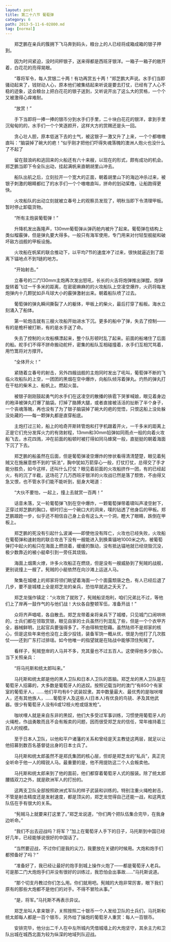 ```yaml
---
layout: post
title: 第二十八节 葡萄弹
category: 6
path: 2013-5-11-6-02800.md
tag: [normal]
---
```


　　郑芝鹏在亲兵的簇拥下飞马奔到码头，粮台上的人已经将成箱成箱的银子押到。

　　因为时间紧迫，没时间秤银子，送来得都是西班牙银洋。一箱子一箱子的敞开着，白花花的亮得晃眼。

　　“尊将军令，每人赏银二十两！有功再赏五十两！”郑芝鹏大声说。水手们当即骚动起来了，钱财动人心，原本他们被集结起来听说是要去打仗，已经有了人心不稳的迹象，这会粮台上把白花花的银子送到，又听说开出了这么大的赏格，一个个又被激得心痒难耐。

　　“放赏！”

　　手下当即将一捧一捧的银币分到水手们手里，二十块白花花的银洋，拿到手里沉甸甸的的，水手们一个个笑逐颜开，这样大方的赏赐还是头一回。

　　贪心壮人胆，原本低迷下去的士气，被这银子一激又升了上来，一个个都嗷嗷直叫：“脑袋掉了碗大的疤！”似乎刚才把他们吓得失魂落魄的澳洲人炮火也没什么了不起了

　　留在鼓浪屿和逃回来的火船还有六十来艘，以现在的形式，颇有成功的机会。郑芝鹏当即下令全队出动，挂起满帆来直朝胡里山冲去。

　　船队出航之后，立刻拉开一个宽大的正面，朝着胡里山下的海边冲杀过来，被银子刺激的眼睛都红了的水手们一个个嗷嗷直叫，拼命的划动桨橹，让船跑得更快。

　　火攻船队的出动立刻就被立春号上的观察员发现了，明秋当即下令清理甲板。暂时停止卸载货物。

　　“所有主炮装葡萄弹！”

　　升降机发出轰隆声，130mm葡萄弹从弹药舱内被升了起来。葡萄弹在结构上类似榴霰弹，但是弹丸要大得多。一般只有海军使用，专门用来对付轻型舰艇和破坏敌方战舰的甲板设施。

　　火攻船在帆桨的联合推动下，以平均7节的速度冲了过来，很快就逼近到了距离下锚地点不到1链的地方。

　　“开始射击。”

　　立春号的二门130mm主炮再次发出怒吼，长长的火舌将炮弹推出弹膛。炮弹旋转着飞过一千多米的距离，在密密麻麻的的火攻船队上空凌空爆炸，火药将每发炮弹内十几颗犹如乒乓球大小的霰弹激射出来。朝着船队喷了过去。

　　葡萄弹的弹丸瞬间撕裂了人的躯体，甲板上的柴火，最后打穿了船板。海水立刻涌入了船体。

　　第一轮炮击就有三艘火攻船开始进水下沉。更多的船中了弹，失去了控制——有的是桅杆被打断，有的是水手送了命。

　　失去了控制的火攻船横漂起来，整个队形顿时乱了起来。前面的船堵住了后面的船。舵手们不得不拼命搬动舵杆，密集的船队互相碰撞着，水手们互相咒骂着，用竹篙将对方撑开。

　　“全体开火！”

　　紧随着立春号的射击，另外四艘战舰的主炮同时发出了吼叫，葡萄弹不断的飞临火攻船队的上空，一团团的黑烟在空中爆炸，向船队倾泻着弹丸。灼热的弹丸打在干枯的柴禾上、船帆上。燃起火苗。

　　被银子刚刚鼓起勇气的水手们在这凌空的散播的铁雹下哭爹喊娘，眼见着身边的袍泽被弹丸打爆了脑袋。打掉了胳膊大腿，或者直接被活活的扯断了半个身子，一个丧魂落魄，再也没有了为了银子脑袋掉了碗大的疤的觉悟，只恨这船上没处躲没处藏的——每一颗弹丸都是直穿船底。

　　主炮打过三轮，船上的哈奇开斯转管炮和打字机跟着开火，一千多米的距离上正是它们充分发挥火力的有效射程，13mm和30mm铅弹如同雨点一般的向着火攻船飞去，水花四溅，冲在前面的船顿时被打得如同马蜂窝一般，直挺挺的朝着海面下沉了下去。

　　郑芝鹏的船虽然在后面，但是葡萄弹凌空爆炸的惨状看得清清楚楚，眼见着髡贼又在施展意想不到的“妖法”，胸中犹如万箭穿心一般，打仗打仗，总得交了手才能分胜负，如今这样，还叫什么打仗？眼见着前面的火攻船挤作一团，有的已经起火，有的沉了半截，这场花了几万西班牙银洋的火攻战已然是落了颓势，不由得又急又恨，也不管水手们能不能听到，挺身大喝道：

　　“大伙不要怕，一起上，撞上去就赏一百两！”

　　话音未落，又一轮葡萄弹飞到在空中爆炸，一颗葡萄弹带着啸叫声凌空射下，正穿过郑芝鹏的胸口，顿时打出一个碗口大的洞来，噗的钻透了他身后的甲板。郑芝鹏踉跄一步，似乎还不相信自己身上会有这么大一个洞，瞪大了眼睛，跌倒在甲板上。

　　郑芝鹏的死没有引起什么波澜——即使他没有阵亡，火攻也已经失败，火攻船在葡萄弹和速射炮的联合攻击下没有一艘能进入到换乘锚地1000米之内，被葡萄弹打中起火的船只在海面上燃烧着，缓缓的飘动，没有抵达锚地就已经烧毁沉没，极少数靠近的被小艇牵引到一旁任其烧毁。

　　海面上烟熏火燎，许多火攻船正在燃烧，但是没有一艘威胁到了髡贼的战舰，更别说撞上一艘了。髡贼的小艇依然在向沙滩上运送人马。

　　聚集在城楼上的郑家将领们眺望着海面一个个面露颓唐之色，有人已经后退了几步，要不是城楼上全是郑芝龙的亲兵，恐怕早就逃之夭夭了。

　　郑芝龙强作镇定：“火攻败了就败了，髡贼船坚炮利，咱们兄弟比不过，等他们上了岸再一鼓作气的与他们战！大伙各自整顿军伍，准备开战！”

　　众将齐声唱喏，各自散去。郑芝龙带着亲将亲兵下了城楼，只见城门口闹哄哄的，士兵们都在领取赏银，眼见自家的士兵虽然行列混乱了些，但是一个个衣甲齐全，器械鲜明，比起官兵要强得多了。不由得稍觉慰藉。虽然陆师不是郑家的核心，但是这些年来他也没在上面少投钱，装备军饷一概从优，很是为他打了几次胜仗——还到广东打过排瑶。如今他唯一的指望就是在陆战中能够顶住髡贼了。

　　看样子，髡贼登岸的人马并不多，充其量也不过五百人。这使得他多少放心。当下关照亲兵：

　　“将马托斯和统太郎叫来。”

　　马托斯和统太郞是他的黑人卫队和日本人卫队的首脑。郑芝龙的黑人卫队是在葡萄牙人招募的，大多数是葡萄牙人的逃奴。按照记载当时的澳门“有850个有家室的葡萄牙人，……他们平均有6个武装奴隶。其中数量最大、最优秀的是咖吠哩人，还有其他族人，……葡萄牙人及这些人(日本人)有优良的鸟铳、矛及其他武器。很少有葡萄牙人没有6或12枝火枪或燧发枪”。

　　咖吠哩人就是来自东非的黑奴，他们大多受过军事训练，习惯使用葡萄牙人的火绳枪，作战勇敢而且不会有叛卖的问题，因而很受郑芝龙的信任，常年维持着三百人的规模。

　　至于日本人卫队，以他和平户诸藩的关系和曾经是天主教徒这两层，就足以让他招募到数百名基督徒出身的日本士兵了。

　　马托斯和统太郎虽然不是郑氏集团的核心层，但却是郑芝龙的“私兵”，真正完全听命于他一人的精锐人马。最重要的是，他不用提防这二个人会叛卖他。

　　马托斯和统太郎来到了他的面前，他们都穿着葡萄牙人式的服装。除了统太郎腰插双刀之外，就是欧洲军人的打扮的。

　　这两支卫队全部按照欧洲式军队的样子武装和训练的。特别注重火绳枪射击，不管是射击精度还是发射速度，都是顶尖的，郑芝龙觉得自己还能一战，和这两支队伍在手有很大的关系。

　　“髡贼马上就要来打这里了。”郑芝龙说道，“你们两个把队伍集合完毕，在我身边听命。”

　　“我们不出去迎战吗？将军？”加上在葡萄牙人手下的日子，马托斯到中国已经好几年，已经能够说很好的中国话了。

　　“当然要迎战，不过你们是我的尖刀，我要放在关键的时候用。大炮和炮手们都预备好了吗？”

　　“准备好了，我已经让最好的炮手到城上操作火炮了——都是葡萄牙人老兵。可是那二门大炮炮手们并没有很好的训练过，我恐怕会出事故……”马托斯说道。

　　“那个切支丹教过你们怎么用。你们就用吧。髡贼的大炮非常厉害，眼下我们原有的那些大炮都不是他们的对手。不得不冒险从事。”

　　“是，将军。”马托斯不再表示异议。

　　郑芝龙叫人拿来银子，关照按照二十银币一个人发给卫队的士兵们，马托斯和统太郎每人都是一百个银币，另外给了操炮的葡萄牙人重赏：每人一百银币。

　　安排完毕，他分出二千人在中左所城内凭借城墙上的大炮坚守，其余主力和卫队出城在城西北面为较为纵深的地域列队迎战。
